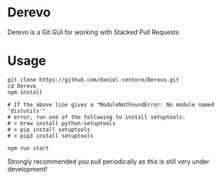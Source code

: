 # Derevo
Derevo is a Git GUI for working with Stacked Pull Requests

# Usage

```
git clone https://github.com/daniel-centore/Derevo.git
cd Derevo
npm install

# If the above line gives a "ModuleNotFoundError: No module named 'distutils'"
# error, run one of the following to install setuptools:
# > brew install python-setuptools
# > pip install setuptools
# > pip3 install setuptools

npm run start
```

Strongly recommended you pull periodically as this is still very under development!
